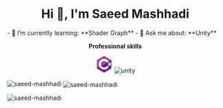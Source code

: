 <h1 align="center">Hi 👋, I'm Saeed Mashhadi</h1> - 🌱 I’m currently learning: **Shader Graph** - 💬 Ask me about: **Unity** <p align="center"> <strong> Professional skills </strong> </p> <p align="center"> <img src="https://raw.githubusercontent.com/devicons/devicon/master/icons/csharp/csharp-original.svg" alt="csharp" width="40" height="40" /> <img src="https://www.vectorlogo.zone/logos/unity3d/unity3d-icon.svg" alt="unity" width="40" height="40" /> </p> <p align="left"> </p> 
<p><img align="left" src="https://github-readme-stats.vercel.app/api/top-langs?username=saeed-mashhadi&show_icons=true&locale=en&layout=compact" alt="saeed-mashhadi" /></p> <p>&nbsp;<img align="center" src="https://github-readme-stats.vercel.app/api?username=saeed-mashhadi&show_icons=true&locale=en" alt="saeed-mashhadi" /></p>
<p>&nbsp;<img align="left" src="https://github-readme-stats.vercel.app/api/top-langs/?username=saeed-mashhadi&hide_progress=true" alt="saeed-mashhadi" /></p>
